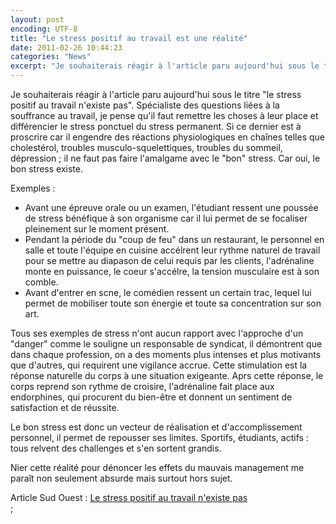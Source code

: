 ```yaml
---
layout: post
encoding: UTF-8
title: "Le stress positif au travail est une réalité"
date: 2011-02-26 10:44:23
categories: "News"
excerpt: "Je souhaiterais réagir à l'article paru aujourd'hui sous le titre 'le stress positif au travail n'existe pas'. Spécialiste des questions liées à la souffrance au travail, je pense qu'il faut remettre les choses à leur place et différencier le stress ponctuel du stress permanent."
---
```

Je souhaiterais réagir à l'article paru aujourd'hui sous le titre "le stress positif au travail n'existe pas". Spécialiste des questions liées à la souffrance au travail, je pense qu'il faut remettre les choses à leur place et différencier le stress ponctuel du stress permanent.
Si ce dernier est à proscrire car il engendre des réactions physiologiques en chaînes telles que cholestérol, troubles musculo-squelettiques, troubles du sommeil, dépression ; il ne faut pas faire l'amalgame avec le "bon" stress. Car oui, le bon stress existe.   
  
Exemples :

- Avant une épreuve orale ou un examen, l'étudiant ressent une poussée de stress bénéfique à son organisme car il lui permet de se focaliser pleinement sur le moment présent.
- Pendant la période du "coup de feu" dans un restaurant, le personnel en salle et toute l'équipe en cuisine accélrent leur rythme naturel de travail pour se mettre au diapason de celui requis par les clients, l'adrénaline monte en puissance, le coeur s'accélre, la tension musculaire est à son comble.
- Avant d'entrer en scne, le comédien ressent un certain trac, lequel lui permet de mobiliser toute son énergie et toute sa concentration sur son art.

  
Tous ses exemples de stress n'ont aucun rapport avec l'approche d'un "danger" comme le souligne un responsable de syndicat, il démontrent que dans chaque profession, on a des moments plus intenses et plus motivants que d'autres, qui requirent une vigilance accrue. Cette stimulation est la réponse naturelle du corps à une situation exigeante. Aprs cette réponse, le corps reprend son rythme de croisire, l'adrénaline fait place aux endorphines, qui procurent du bien-être et donnent un sentiment de satisfaction et de réussite.   
  
Le bon stress est donc un vecteur de réalisation et d'accomplissement personnel, il permet de repousser ses limites. Sportifs, étudiants, actifs : tous relvent des challenges et s'en sortent grandis.  
  
Nier cette réalité pour dénoncer les effets du mauvais management me paraît non seulement absurde mais surtout hors sujet.  
  
Article Sud Ouest : [Le stress positif au travail n'existe pas](http://www.sudouest.fr/2011/02/26/le-stress-positif-au-travail-n-existe-pas-327779-661.php)  
  ;
